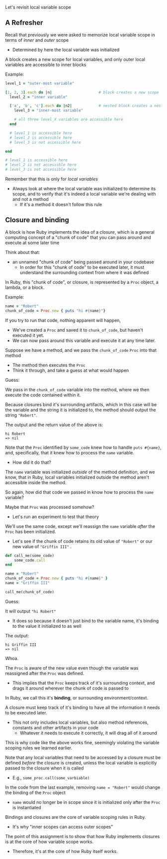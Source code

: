 
Let's revisit local variable scope

## A Refresher

Recall that previously we were asked to memorize local variable scope in terms of *inner* and *outer* scope
- Determined by here the local variable was initialized

A block creates a new scope for local variables, and only outer local variables are accessible to inner blocks

Example:

```ruby
level_1 = "outer-most variable"

[1, 2, 3].each do |n|                     # block creates a new scope
  level_2 = "inner variable"

  ['a', 'b', 'c'].each do |n2|            # nested block creates a nested scope
    level_3 = "inner-most variable"

    # all three level_X variables are accessible here
  end

  # level_1 is accessible here
  # level_2 is accessible here
  # level_3 is not accessible here

end

# level_1 is accessible here
# level_2 is not accessible here
# level_3 is not accessible here
```

Remember that this is only for *local variables*
- Always look at where the local variable was initialized to determine its scope, and to verify that it's indeed a local variable we're dealing with and not a method
	- If it's a method it doesn't follow this rule

## Closure and binding

A block is how Ruby implements the idea of a *closure*, which is a general computing concept of a "chunk of code" that you can pass around and execute at some later time

Think about that:
- an unnamed "chunk of code" being passed around in your codebase
	- In order for this "chunk of code" to be executed later, it must understand the surrounding context from where it was defined

In Ruby, this "chunk of code", or closure, is represented by a `Proc` object, a lambda, or a block.

Example:

```ruby
name = "Robert"
chunk_of_code = Proc.new { puts "hi #{name}"}
```

If you try to run that code, nothing apparent will happen,
- We've created a `Proc` and saved it to `chunk_of_code`, but haven't executed it yet.
- We can now pass around this variable and execute it at any time later.

Suppose we have a method, and we pass the `chunk_of_code` `Proc` into that method
- The method then executes the `Proc`
- Think it through, and take a guess at what would happen

Guess:

We pass in the `chunk_of_code` variable into the method, where we then execute the code contained within it. 

Because closures bind it's surrounding artifacts, which in this case will be the variable and the string it is initialized to, the method should output the string `"Robert"`. 

The output and the return value of the above is:

```
hi Robert
=> nil
```

Note that the `Proc` identified by `some_code` knew how to handle `puts #{name}`, and, specifically, that it knew how to process the `name` variable.
- How did it do that?

The `name` variable was initialized *outside* of the method definition, and we know, that in Ruby, local variables initialized outside the method aren't accessible inside the method.

So again, how did that code we passed in know how to process the `name` variable?

Maybe that `Proc` was processed somehow?
- Let's run an experiment to test that theory

We'll use the same code, except we'll reassign the `name` variable *after* the `Proc` has been initialized.
- Let's see if the chunk of code retains its old value of `"Robert"` or our new value of `"Griffin III"` .

```ruby
def call_me(some_code)
	some_code.call
end

name = "Robert"
chunk_of_code = Proc.new { puts "hi #{name}" }
name = "Griffin III"

call_me(chunk_of_code)
```

Guess:

It will output `"hi Robert"` 
- It does so because it doesn't just bind to the variable name, it's binding to the value it initialized to as well

The output:

```
hi Griffin III
=> nil
```

Whoa.

The `Proc` is aware of the new value even though the variable was reassigned after the `Proc` was defined.
- This implies that the `Proc` keeps track of it's surrounding context, and drags it around wherever the chunk of code is passed to

In Ruby, we call this it's **binding**, or surrounding environment/context.

A closure must keep track of it's binding to have all the information it needs to be executed later.
- This not only includes local variables, but also method references, constants and other artifacts in your code
	- Whatever it needs to execute it correctly, it will drag all of it around

This is why code like the above works fine, seemingly violating the variable scoping rules we learned earlier.

Note that any local variables that need to be accessed by a closure must be defined *before* the closure is created, unless the local variable is explicitly passed to the closure when it is called
- E.g., `some_proc.call(some_varbiable)`

In the code from the last example, removing `name = "Robert"` would change the binding of the `Proc` object
- `name` would no longer be in scope since it is initialized only after the `Proc` is instantiated

Bindings and closures are the core of variable scoping rules in Ruby.
- It's why "inner scopes can access outer scopes"

The point of this assignment is to show that how Ruby implements closures is at the core of how variable scope works.
- Therefore, it's at the core of how Ruby itself works.